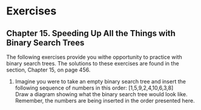# Exercises

## Chapter 15. Speeding Up All the Things with Binary Search Trees

The following exercises provide you withe opportunity to practice with binary search trees. The
solutions to these exercises are found in the section, Chapter 15, on page 456.

1. Imagine you were to take an empty binary search tree and insert the following sequence of numbers
   in this order: [1,5,9,2,4,10,6,3,8] <br/> Draw a diagram showing what the binary search tree
   would look like. Remember, the numbers are being inserted in the order presented here.